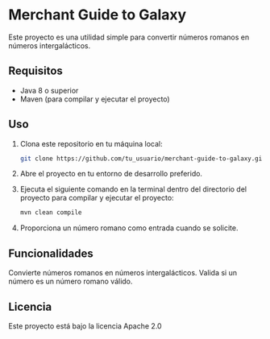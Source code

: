 # Merchant Guide to Galaxy

Este proyecto es una utilidad simple para convertir números romanos en números intergalácticos.

## Requisitos

- Java 8 o superior
- Maven (para compilar y ejecutar el proyecto)

## Uso

1. Clona este repositorio en tu máquina local:

   ```bash
   git clone https://github.com/tu_usuario/merchant-guide-to-galaxy.git

2. Abre el proyecto en tu entorno de desarrollo preferido.

3. Ejecuta el siguiente comando en la terminal dentro del directorio del proyecto para compilar y ejecutar el proyecto:

   ```bash
   mvn clean compile  

4. Proporciona un número romano como entrada cuando se solicite.

## Funcionalidades

Convierte números romanos en números intergalácticos.
Valida si un número es un número romano válido.

   
## Licencia
Este proyecto está bajo la licencia Apache 2.0
